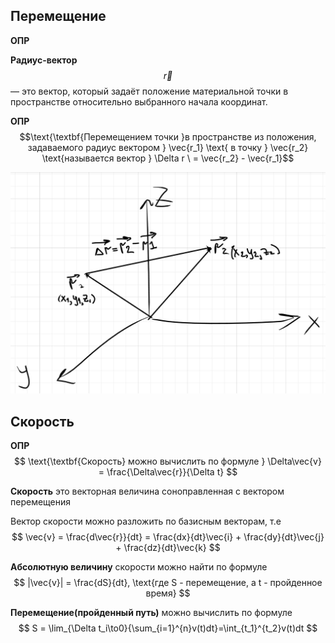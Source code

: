 ## Перемещение
**ОПР**
  
**Радиус-вектор**  
$$ \vec{r} 
$$
— это вектор, который задаёт положение материальной точки в пространстве относительно выбранного начала координат.

**ОПР** 
$$\text{\textbf{Перемещением точки }в пространстве из положения, задаваемого радиус вектором } \vec{r_1} \text{ в точку } \vec{r_2} \text{называется вектор } \Delta r \ = \vec{r_2} - \vec{r_1}$$

![alt text](image.png)
  
## Скорость

**ОПР**
$$
\text{\textbf{Скорость} можно вычислить по формуле } \Delta\vec{v} = \frac{\Delta\vec{r}}{\Delta t} 
$$

**Скорость** это векторная величина соноправленная с вектором перемещения

Вектор скорости можно разложить по базисным векторам, т.е
$$
\vec{v} = \frac{d\vec{r}}{dt} = \frac{dx}{dt}\vec{i} + \frac{dy}{dt}\vec{j} + \frac{dz}{dt}\vec{k}
$$

**Абсолютную величину** скорости можно найти по формуле
$$
|\vec{v}| = \frac{dS}{dt}, \text{где S - перемещение, а t - пройденное время}
$$

**Перемещение(пройденный путь)** можно вычислить по формуле
$$
S = \lim_{\Delta t_i\to0}{\sum_{i=1}^{n}v(t)dt}=\int_{t_1}^{t_2}v(t)dt
$$